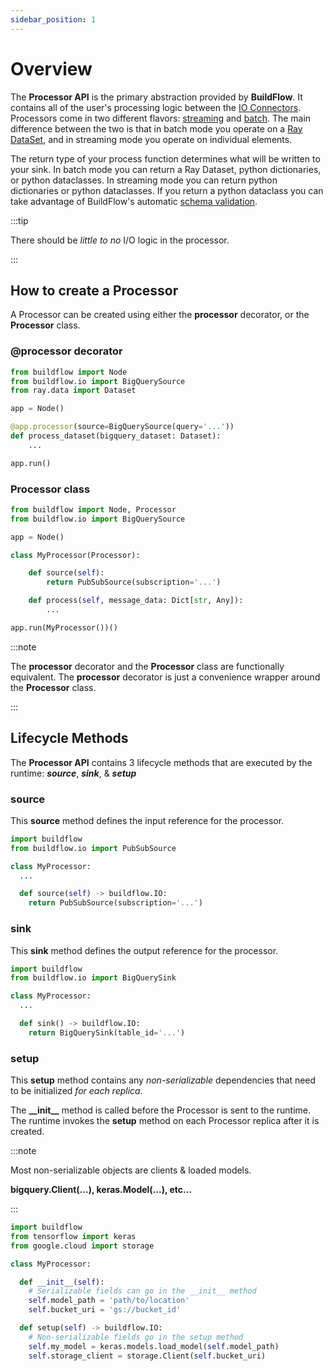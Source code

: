 ```yaml
---
sidebar_position: 1
---
```


# Overview

The **Processor API** is the primary abstraction provided by **BuildFlow**. It contains all of the user's processing logic between the [IO Connectors](io-connectors/overview.md). Processors come in two different flavors: [streaming](./streaming.md) and [batch](./batch.md). The main difference between the two is that in batch mode you operate on a [Ray DataSet](https://docs.ray.io/en/latest/data/dataset.html), and in streaming mode you operate on individual elements.

The return type of your process function determines what will be written to your sink. In batch mode you can return a Ray Dataset, python dictionaries, or python dataclasses. In streaming mode you can return python dictionaries or python dataclasses. If you return a python dataclass you can take advantage of BuildFlow's automatic [schema validation](../schema-validation.md).

:::tip

There should be _little to no_ I/O logic in the processor.

:::

## How to create a Processor

A Processor can be created using either the **processor** decorator, or the **Processor** class.

### @processor decorator

```python
from buildflow import Node
from buildflow.io import BigQuerySource
from ray.data import Dataset

app = Node()

@app.processor(source=BigQuerySource(query='...'))
def process_dataset(bigquery_dataset: Dataset):
    ...

app.run()
```

### Processor class

```python
from buildflow import Node, Processor
from buildflow.io import BigQuerySource

app = Node()

class MyProcessor(Processor):

    def source(self):
        return PubSubSource(subscription='...')

    def process(self, message_data: Dict[str, Any]):
        ...

app.run(MyProcessor())()
```

:::note

The **processor** decorator and the **Processor** class are functionally equivalent. The **processor** decorator is just a convenience wrapper around the **Processor** class.

:::

## Lifecycle Methods

The **Processor API** contains 3 lifecycle methods that are executed by the runtime: **_source_**, **_sink_**, & **_setup_**

### source

This **source** method defines the input reference for the processor.

```python
import buildflow
from buildflow.io import PubSubSource

class MyProcessor:
  ...

  def source(self) -> buildflow.IO:
    return PubSubSource(subscription='...')

```

### sink

This **sink** method defines the output reference for the processor.

```python
import buildflow
from buildflow.io import BigQuerySink

class MyProcessor:
  ...

  def sink() -> buildflow.IO:
    return BigQuerySink(table_id='...')

```

### setup

This **setup** method contains any _non-serializable_ dependencies that need to be initialized _for each replica_.

The **\_\_init\_\_** method is called before the Processor is sent to the runtime. The runtime invokes the **setup** method on each Processor replica after it is created.

:::note

Most non-serializable objects are clients & loaded models.

**bigquery.Client(...), keras.Model(...), etc...**

:::

```python
import buildflow
from tensorflow import keras
from google.cloud import storage

class MyProcessor:

  def __init__(self):
    # Serializable fields can go in the __init__ method
    self.model_path = 'path/to/location'
    self.bucket_uri = 'gs://bucket_id'

  def setup(self) -> buildflow.IO:
    # Non-serializable fields go in the setup method
    self.my_model = keras.models.load_model(self.model_path)
    self.storage_client = storage.Client(self.bucket_uri)

```
